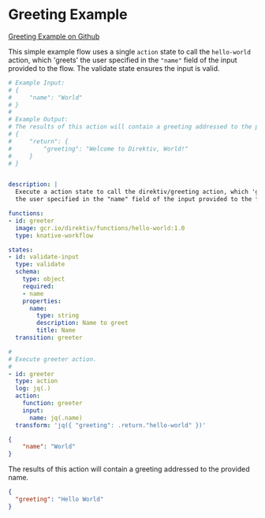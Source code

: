 # Greeting Example 
 [Greeting Example on Github](https://github.com/direktiv/direktiv-examples/tree/main/greeting)

This simple example flow uses a single `action` state to call the `hello-world` action, which 'greets' the user specified in the `"name"` field of the input provided to the flow. The validate state ensures the input is valid.


```yaml title="Greeter Flow"
# Example Input:
# {
#     "name": "World"
# }
#
# Example Output:
# The results of this action will contain a greeting addressed to the provided name.
# {
#     "return": {
#         "greeting": "Welcome to Direktiv, World!"
#     }
# }


description: |
  Execute a action state to call the direktiv/greeting action, which 'greets' 
  the user specified in the "name" field of the input provided to the flow.

functions:
- id: greeter
  image: gcr.io/direktiv/functions/hello-world:1.0
  type: knative-workflow

states:
- id: validate-input
  type: validate
  schema:
    type: object
    required:
    - name
    properties:
      name:
        type: string
        description: Name to greet
        title: Name
  transition: greeter

#
# Execute greeter action.
#
- id: greeter
  type: action
  log: jq(.)
  action: 
    function: greeter
    input: 
      name: jq(.name)
  transform: 'jq({ "greeting": .return."hello-world" })'
```



```json title="Input"
{
    "name": "World"
}
```

The results of this action will contain a greeting addressed to the provided name.

```json title="Output"
{
  "greeting": "Hello World"
}
```

